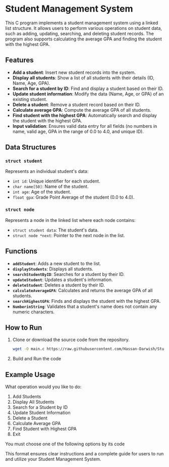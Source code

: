 # Student Management System

This C program implements a student management system using a linked list structure. It allows users to perform various operations on student data, such as adding, updating, searching, and deleting student records. The program also supports calculating the average GPA and finding the student with the highest GPA.

## Features

- **Add a student**: Insert new student records into the system.
- **Display all students**: Show a list of all students with their details (ID, Name, Age, GPA).
- **Search for a student by ID**: Find and display a student based on their ID.
- **Update student information**: Modify the data (Name, Age, or GPA) of an existing student.
- **Delete a student**: Remove a student record based on their ID.
- **Calculate average GPA**: Compute the average GPA of all students.
- **Find student with the highest GPA**: Automatically search and display the student with the highest GPA.
- **Input validation**: Ensures valid data entry for all fields (no numbers in name, valid age, GPA in the range of 0.0 to 4.0, and unique ID).

## Data Structures

### `struct student`
Represents an individual student's data:
- `int id`: Unique identifier for each student.
- `char name[50]`: Name of the student.
- `int age`: Age of the student.
- `float gpa`: Grade Point Average of the student (0.0 to 4.0).

### `struct node`
Represents a node in the linked list where each node contains:
- `struct student data`: The student's data.
- `struct node *next`: Pointer to the next node in the list.

## Functions

- **`addStudent`**: Adds a new student to the list.
- **`displayStudents`**: Displays all students.
- **`searchStudentByID`**: Searches for a student by their ID.
- **`updateStudent`**: Updates a student's information.
- **`deleteStudent`**: Deletes a student by their ID.
- **`calculateAverageGPA`**: Calculates and returns the average GPA of all students.
- **`searchHighestGPA`**: Finds and displays the student with the highest GPA.
- **`NumberinString`**: Validates that a student's name does not contain any numeric characters.

## How to Run

1. Clone or download the source code from the repository.
   ```bash
   wget -O main.c https://raw.githubusercontent.com/Hassan-Darwish/Student-Management-System/main/main.c && wget -O header.h https://raw.githubusercontent.com/Hassan-Darwish/Student-Management-System/main/header.h
   
2. Build and Run the code

## Example Usage

What operation would you like to do:
1) Add Students
2) Display All Students
3) Search for a Student by ID
4) Update Student Information
5) Delete a Student
6) Calculate Average GPA
7) Find Student with Highest GPA
8) Exit
 
You must choose one of the following options by its code

This format ensures clear instructions and a complete guide for users to run and utilize your Student Management System.
